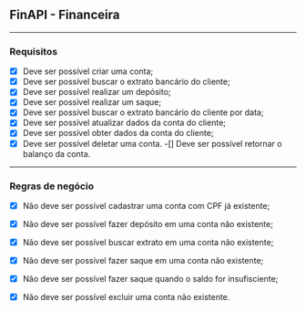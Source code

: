 ## FinAPI - Financeira

---

### Requisitos

-[x] Deve ser possível criar uma conta;
-[x] Deve ser possível buscar o extrato bancário do cliente;
-[x] Deve ser possível realizar um depósito;
-[x] Deve ser possível realizar um saque;
-[x] Deve ser possível buscar o extrato bancário do cliente por data;
-[x] Deve ser possível atualizar dados da conta do cliente;
-[x] Deve ser possível obter dados da conta do cliente;
-[x] Deve ser possível deletar uma conta.
-[] Deve ser possível retornar o balanço da conta.

---

### Regras de negócio

-[x] Não deve ser possível cadastrar uma conta com CPF já existente;
-[x] Não deve ser possível fazer depósito em uma conta não existente;
-[x] Não deve ser possível buscar extrato em uma conta não existente;
-[x] Não deve ser possível fazer saque em uma conta não existente;
-[x] Não deve ser possível fazer saque quando o saldo for insufisciente;
-[x] Não deve ser possível excluir uma conta não existente.

